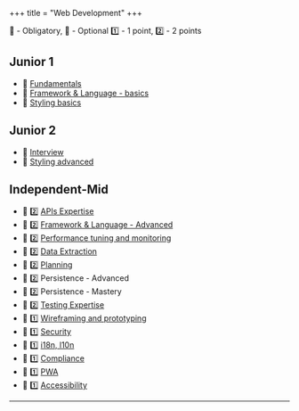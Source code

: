 +++
title = "Web Development"
+++

📗 - Obligatory, 📙 - Optional
1️⃣ - 1 point, 2️⃣ - 2 points

## Junior 1
- 📗 [Fundamentals](/web_development/fundamentals/)
- 📗 [Framework & Language - basics](/web_development/framework-and-language/)
- 📗 [Styling basics](/web_development/styling/01_junior_i/)

## Junior 2
- 📗 [Interview](/web_development/interview/)
- 📗 [Styling advanced](/web_development/styling/02_junior_ii/)

## Independent-Mid
- 📗 2️⃣ [APIs Expertise](/web_development/api_expertise/)
- 📗 2️⃣ [Framework & Language - Advanced](/web_development/framework-and-language/)
- 📙 2️⃣ [Performance tuning and monitoring](/web_development/performance_and_monitoring/)
- 📙 2️⃣ [Data Extraction](/web_development/data_extraction/)
- 📙 2️⃣ [Planning](/web_development/planning/)
- 📙 2️⃣ Persistence - Advanced
- 📙 2️⃣ Persistence - Mastery
- 📙 2️⃣ [Testing Expertise](/web_development/testing_expertise/)
- 📙 1️⃣ [Wireframing and prototyping](/web_development/wireframing_and_prototyping/)
- 📙 1️⃣ [Security](/web_development/security/)
- 📙 1️⃣ [i18n, l10n](/web_development/i18n_l10n/)
- 📙 1️⃣ [Compliance](/web_development/compliance/)
- 📙 1️⃣ [PWA](/web_development/pwa/)
- 📙 1️⃣ [Accessibility](/web_development/accessibility/)

---